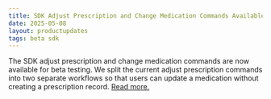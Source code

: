 ```yaml
---
title: SDK Adjust Prescription and Change Medication Commands Available for Beta Testing
date: 2025-05-08
layout: productupdates
tags: beta sdk 
---
```

The SDK adjust prescription and change medication commands are now available for beta testing. We split the current adjust prescription commands into two separate workflows so that users can update a medication without creating a prescription record. [Read more.](product-updates/commands-module/)
